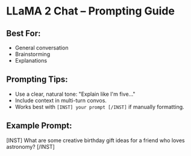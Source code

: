 # LLaMA 2 Chat – Prompting Guide

## Best For:
- General conversation
- Brainstorming
- Explanations

## Prompting Tips:
- Use a clear, natural tone: "Explain like I'm five..."
- Include context in multi-turn convos.
- Works best with `[INST] your prompt [/INST]` if manually formatting.

## Example Prompt:
[INST] What are some creative birthday gift ideas for a friend who loves astronomy? [/INST]
